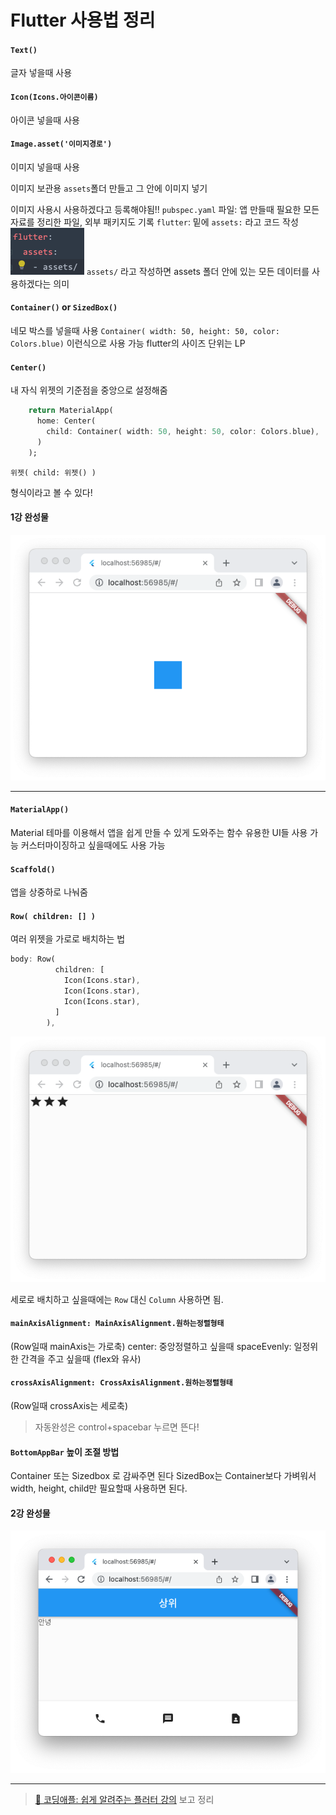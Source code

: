 # Flutter 사용법 정리

#### `Text()`
글자 넣을때 사용

#### `Icon(Icons.아이콘이름)`
아이콘 넣을때 사용

#### `Image.asset('이미지경로')`
이미지 넣을때 사용

이미지 보관용 `assets`폴더 만들고 그 안에 이미지 넣기

이미지 사용시 사용하겠다고 등록해야됨!!
`pubspec.yaml` 파일: 앱 만들때 필요한 모든 자료를 정리한 파일, 외부 패키지도 기록
`flutter`: 밑에 `assets:` 라고 코드 작성
![img_1.png](img_1.png)
`assets/` 라고 작성하면 assets 폴더 안에 있는 모든 데이터를 사용하겠다는 의미


#### `Container()` or `SizedBox()`
네모 박스를 넣을때 사용
`Container( width: 50, height: 50, color: Colors.blue)` 이런식으로 사용 가능
flutter의 사이즈 단위는 LP

#### `Center()`
내 자식 위젯의 기준점을 중앙으로 설정해줌
```dart
    return MaterialApp(
      home: Center(
        child: Container( width: 50, height: 50, color: Colors.blue),
      )
    );
```

```text
위젯( child: 위젯() )
```
 형식이라고 볼 수 있다!

#### 1강 완성물
![img.png](img.png)

---
 
#### `MaterialApp()`
Material 테마를 이용해서 앱을 쉽게 만들 수 있게 도와주는 함수
유용한 UI들 사용 가능
커스터마이징하고 싶을때에도 사용 가능

#### `Scaffold()`
앱을 상중하로 나눠줌

#### `Row( children: [] )`
여러 위젯을 가로로 배치하는 법
```dart
body: Row(
          children: [
            Icon(Icons.star),
            Icon(Icons.star),
            Icon(Icons.star),
          ]
        ),
```
![img_2.png](img_2.png)

세로로 배치하고 싶을때에는 `Row` 대신 `Column` 사용하면 됨.

#### `mainAxisAlignment: MainAxisAlignment.원하는정렬형태`
(Row일때 mainAxis는 가로축)
center: 중앙정렬하고 싶을때
spaceEvenly: 일정위한 간격을 주고 싶을때 (flex와 유사)

#### `crossAxisAlignment: CrossAxisAlignment.원하는정렬형태`
(Row일때 crossAxis는 세로축)

> 자동완성은 control+spacebar 누르면 뜬다!

#### `BottomAppBar` 높이 조절 방법
Container 또는 Sizedbox 로 감싸주면 된다
SizedBox는 Container보다 가벼워서 width, height, child만 필요할때 사용하면 된다.


#### 2강 완성물
![img_3.png](img_3.png)

---



> [🔗 코딩애플: 쉽게 알려주는 플러터 강의](https://youtube.com/playlist?list=PLfLgtT94nNq1izG4R2WDN517iPX4WXH3C) 보고 정리